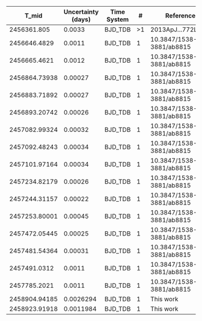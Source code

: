 |T_mid        |Uncertainty (days)|Time System|#  |Reference           |
|-------------|------------------|-----------|---|--------------------|
|2456361.805  |0.0033            |BJD_TDB    |>1 |2013ApJ...772L...2D |
|2456646.4829 |0.0011            |BJD_TDB    |1  |10.3847/1538-3881/ab8815|
|2456665.4621 |0.0012            |BJD_TDB    |1  |10.3847/1538-3881/ab8815|
|2456864.73938|0.00027           |BJD_TDB    |1  |10.3847/1538-3881/ab8815|
|2456883.71892|0.00027           |BJD_TDB    |1  |10.3847/1538-3881/ab8815|
|2456893.20742|0.00026           |BJD_TDB    |1  |10.3847/1538-3881/ab8815|
|2457082.99324|0.00032           |BJD_TDB    |1  |10.3847/1538-3881/ab8815|
|2457092.48243|0.00034           |BJD_TDB    |1  |10.3847/1538-3881/ab8815|
|2457101.97164|0.00034           |BJD_TDB    |1  |10.3847/1538-3881/ab8815|
|2457234.82179|0.00026           |BJD_TDB    |1  |10.3847/1538-3881/ab8815|
|2457244.31157|0.00022           |BJD_TDB    |1  |10.3847/1538-3881/ab8815|
|2457253.80001|0.00045           |BJD_TDB    |1  |10.3847/1538-3881/ab8815|
|2457472.05445|0.00025           |BJD_TDB    |1  |10.3847/1538-3881/ab8815|
|2457481.54364|0.00031           |BJD_TDB    |1  |10.3847/1538-3881/ab8815|
|2457491.0312 |0.0011            |BJD_TDB    |1  |10.3847/1538-3881/ab8815|
|2457785.2021 |0.0011            |BJD_TDB    |1  |10.3847/1538-3881/ab8815|
|2458904.94185|0.0026294         |BJD_TDB    |1  |This work           |
|2458923.91918|0.0011984         |BJD_TDB    |1  |This work           |
